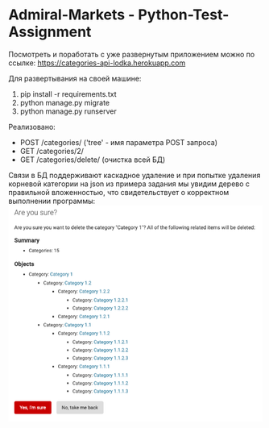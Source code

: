 # Admiral-Markets - Python-Test-Assignment

Посмотреть и поработать с уже развернутым приложением можно по ссылке:
https://categories-api-lodka.herokuapp.com

Для развертывания на своей машине:
1. pip install -r requirements.txt
2. python manage.py migrate
3. python manage.py runserver

Реализовано:
- POST /categories/ ('tree' - имя параметра POST запроса)
- GET /categories/2/ 
- GET /categories/delete/ (очистка всей БД)

Связи в БД поддерживают каскадное удаление и при попытке удаления корневой категории на json из примера задания мы увидим дерево с правильной вложенностью, что свидетельствует о корректном выполнении программы:
![Иллюстрация к проекту](https://raw.githubusercontent.com/Egor14/lodka/master/tree.png)
